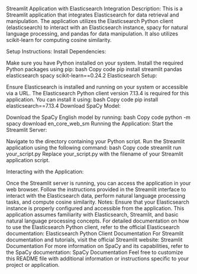 Streamlit Application with Elasticsearch Integration
Description:
This is a Streamlit application that integrates Elasticsearch for data retrieval and manipulation. The application utilizes the Elasticsearch Python client (elasticsearch) to interact with an Elasticsearch instance, spacy for natural language processing, and pandas for data manipulation. It also utilizes scikit-learn for computing cosine similarity.

Setup Instructions:
Install Dependencies:

Make sure you have Python installed on your system.
Install the required Python packages using pip:
bash
Copy code
pip install streamlit pandas elasticsearch spacy scikit-learn==0.24.2
Elasticsearch Setup:

Ensure Elasticsearch is installed and running on your system or accessible via a URL.
The Elasticsearch Python client version 7.13.4 is required for this application. You can install it using:
bash
Copy code
pip install elasticsearch==7.13.4
Download SpaCy Model:

Download the SpaCy English model by running:
bash
Copy code
python -m spacy download en_core_web_sm
Running the Application:
Start the Streamlit Server:

Navigate to the directory containing your Python script.
Run the Streamlit application using the following command:
bash
Copy code
streamlit run your_script.py
Replace your_script.py with the filename of your Streamlit application script.

Interacting with the Application:

Once the Streamlit server is running, you can access the application in your web browser.
Follow the instructions provided in the Streamlit interface to interact with the Elasticsearch data, perform natural language processing tasks, and compute cosine similarity.
Notes:
Ensure that your Elasticsearch instance is properly configured and accessible from the application.
This application assumes familiarity with Elasticsearch, Streamlit, and basic natural language processing concepts.
For detailed documentation on how to use the Elasticsearch Python client, refer to the official Elasticsearch documentation: Elasticsearch Python Client Documentation
For Streamlit documentation and tutorials, visit the official Streamlit website: Streamlit Documentation
For more information on SpaCy and its capabilities, refer to the SpaCy documentation: SpaCy Documentation
Feel free to customize this README file with additional information or instructions specific to your project or application.
